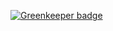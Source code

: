 
[![Greenkeeper badge](https://badges.greenkeeper.io/cojj90/rainfall.svg)](https://greenkeeper.io/)
